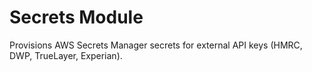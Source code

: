 # Secrets Module

Provisions AWS Secrets Manager secrets for external API keys (HMRC, DWP, TrueLayer, Experian).